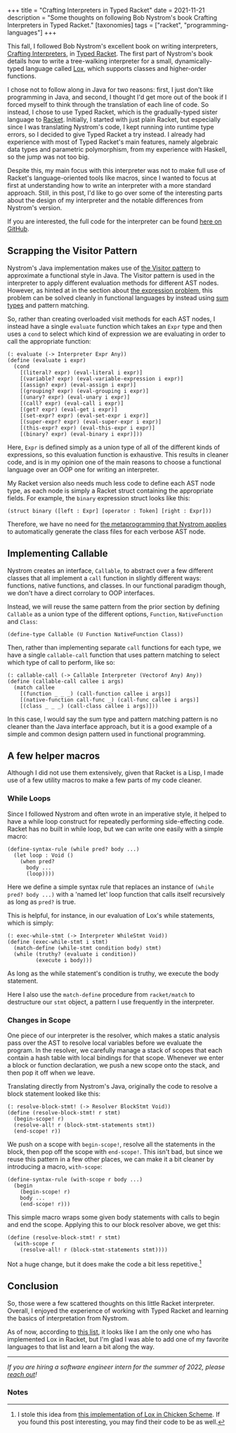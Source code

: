 +++
title = "Crafting Interpreters in Typed Racket"
date = 2021-11-21
description = "Some thoughts on following Bob Nystrom's book Crafting Interpreters in Typed Racket."
[taxonomies]
tags = ["racket", "programming-languages"]
+++

This fall, I followed Bob Nystrom's excellent book on writing interpreters, [Crafting Interpreters](https://craftinginterpreters.com/), in [Typed Racket](https://docs.racket-lang.org/ts-guide/). The first part of Nystrom's book details how to write a tree-walking interpreter for a small, dynamically-typed language called [Lox](https://craftinginterpreters.com/the-lox-language.html), which supports classes and higher-order functions.

I chose not to follow along in Java for two reasons: first, I just don't like programming in Java, and second, I thought I'd get more out of the book if I forced myself to think through the translation of each line of code. So instead, I chose to use Typed Racket, which is the gradually-typed sister language to [Racket](https://racket-lang.org/). Initially, I started with just plain Racket, but especially since I was translating Nystrom's code, I kept running into runtime type errors, so I decided to give Typed Racket a try instead. I already had experience with most of Typed Racket's main features, namely algebraic data types and parametric polymorphism, from my experience with Haskell, so the jump was not too big.

Despite this, my main focus with this interpreter was not to make full use of Racket's language-oriented tools like macros, since I wanted to focus at first at understanding how to write an interpreter with a more standard approach. Still, in this post, I'd like to go over some of the interesting parts about the design of my interpreter and the notable differences from Nystrom's version.

If you are interested, the full code for the interpreter can be found [here on GitHub](https://github.com/micahcantor/racket-lox).

## Scrapping the Visitor Pattern

Nystrom's Java implementation makes use of [the Visitor pattern](https://craftinginterpreters.com/representing-code.html#the-visitor-pattern) to approximate a functional style in Java. The Visitor pattern is used in the interpreter to apply different evaluation methods for different AST nodes. However, as hinted at in the section about [the expression problem](https://craftinginterpreters.com/representing-code.html#the-expression-problem), this problem can be solved cleanly in functional languages by instead using [sum types](https://en.wikipedia.org/wiki/Tagged_union) and pattern matching.

So, rather than creating overloaded visit methods for each AST nodes, I instead have a single `evaluate` function which takes an `Expr` type and then uses a `cond` to select which kind of expression we are evaluating in order to call the appropriate function:

```racket
(: evaluate (-> Interpreter Expr Any))
(define (evaluate i expr)
  (cond
    [(literal? expr) (eval-literal i expr)]
    [(variable? expr) (eval-variable-expression i expr)]
    [(assign? expr) (eval-assign i expr)]
    [(grouping? expr) (eval-grouping i expr)]
    [(unary? expr) (eval-unary i expr)]
    [(call? expr) (eval-call i expr)]
    [(get? expr) (eval-get i expr)]
    [(set-expr? expr) (eval-set-expr i expr)]
    [(super-expr? expr) (eval-super-expr i expr)]
    [(this-expr? expr) (eval-this-expr i expr)]
    [(binary? expr) (eval-binary i expr)]))
```

Here, `Expr` is defined simply as a union type of all of the different kinds of expressions, so this evaluation function is exhaustive. This results in cleaner code, and is in my opinion one of the main reasons to choose a functional language over an OOP one for writing an interpreter.

My Racket version also needs much less code to define each AST node type, as each node is simply a Racket struct containing the appropriate fields. For example, the `binary` expression struct looks like this:

```racket
(struct binary ([left : Expr] [operator : Token] [right : Expr]))
```

Therefore, we have no need for [the metaprogramming that Nystrom applies](https://craftinginterpreters.com/representing-code.html#metaprogramming-the-trees) to automatically generate the class files for each verbose AST node. 

## Implementing Callable

Nystrom creates an interface, `Callable`, to abstract over a few different classes that all implement a `call` function in slightly different ways: functions, native functions, and classes. In our functional paradigm though, we don't have a direct corrolary to OOP interfaces.

Instead, we will reuse the same pattern from the prior section by defining `Callable` as a union type of the different options, `Function`, `NativeFunction` and `Class`:

```racket
(define-type Callable (U Function NativeFunction Class))
```

Then, rather than implementing separate `call` functions for each type, we have a single `callable-call` function that uses pattern matching to select which type of call to perform, like so:

```racket
(: callable-call (-> Callable Interpreter (Vectorof Any) Any))
(define (callable-call callee i args)
  (match callee
    [(function _ _ _) (call-function callee i args)]
    [(native-function call-func _) (call-func callee i args)]
    [(class _ _ _) (call-class callee i args)]))
```

In this case, I would say the sum type and pattern matching pattern is no cleaner than the Java interface approach, but it is a good example of a simple and common design pattern used in functional programming.

## A few helper macros

Although I did not use them extensively, given that Racket is a Lisp, I made use of a few utility macros to make a few parts of my code cleaner.

### While Loops

Since I followed Nystrom and often wrote in an imperative style, it helped to have a while loop construct for repeatedly performing side-effecting code. Racket has no built in while loop, but we can write one easily with a simple macro:

```racket
(define-syntax-rule (while pred? body ...)
  (let loop : Void ()
    (when pred?
      body ...
      (loop))))
```

Here we define a simple syntax rule that replaces an instance of `(while pred? body ...)` with a 'named let' loop function that calls itself recursively as long as `pred?` is true.

This is helpful, for instance, in our evaluation of Lox's while statements, which is simply:

```racket
(: exec-while-stmt (-> Interpreter WhileStmt Void))
(define (exec-while-stmt i stmt)
  (match-define (while-stmt condition body) stmt)
  (while (truthy? (evaluate i condition))
         (execute i body)))
```

As long as the while statement's condition is truthy, we execute the body statement.

Here I also use the `match-define` procedure from `racket/match` to destructure our `stmt` object, a pattern I use frequently in the interpreter.

### Changes in Scope

One piece of our interpreter is the resolver, which makes a static analysis pass over the AST to resolve local variables before we evaluate the program. In the resolver, we carefully manage a stack of scopes that each contain a hash table with local bindings for that scope. Whenever we enter a block or function declaration, we push a new scope onto the stack, and then pop it off when we leave.

Translating directly from Nystrom's Java, originally the code to resolve a block statement looked like this:

```racket
(: resolve-block-stmt! (-> Resolver BlockStmt Void))
(define (resolve-block-stmt! r stmt)
  (begin-scope! r)
  (resolve-all! r (block-stmt-statements stmt))
  (end-scope! r))
```

We push on a scope with `begin-scope!`, resolve all the statements in the block, then pop off the scope with `end-scope!`. This isn't bad, but since we reuse this pattern in a few other places, we can make it a bit cleaner by introducing a macro, `with-scope`:

```racket
(define-syntax-rule (with-scope r body ...)
  (begin
    (begin-scope! r)
    body ...
    (end-scope! r)))
```

This simple macro wraps some given body statements with calls to begin and end the scope. Applying this to our block resolver above, we get this:

```racket
(define (resolve-block-stmt! r stmt)
  (with-scope r
    (resolve-all! r (block-stmt-statements stmt))))
```

Not a huge change, but it does make the code a bit less repetitive.[^1]

## Conclusion

So, those were a few scattered thoughts on this little Racket interpreter. Overall, I enjoyed the experience of working with Typed Racket and learning the basics of interpretation from Nystrom. 

As of now, according to [this list](https://github.com/munificent/craftinginterpreters/wiki/Lox-Implementations#racket), it looks like I am the only one who has implemented Lox in Racket, but I'm glad I was able to add one of my favorite languages to that list and learn a bit along the way.

------

*If you are hiring a software engineer intern for the summer of 2022, please [reach out](mailto:hello@micahcantor.com)!*

### Notes

[^1]: I stole this idea from [this implementation of Lox in Chicken Scheme](https://github.com/harryposner/schlox). If you found this post interesting, you may find their code to be as well.


